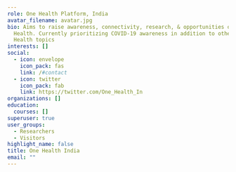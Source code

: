 ```yaml
---
role: One Health Platform, India
avatar_filename: avatar.jpg
bio: Aims to raise awareness, connectivity, research, & opportunities on One
  Health. Currently prioritizing COVID-19 awareness in addition to other One
  Health topics
interests: []
social:
  - icon: envelope
    icon_pack: fas
    link: /#contact
  - icon: twitter
    icon_pack: fab
    link: https://twitter.com/One_Health_In
organizations: []
education:
  courses: []
superuser: true
user_groups:
  - Researchers
  - Visitors
highlight_name: false
title: One Health India
email: ""
---
```

